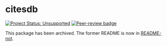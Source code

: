 # citesdb

[![Project Status: Unsupported](https://www.repostatus.org/badges/latest/unsupported.svg)](https://www.repostatus.org/#unsupported)
[![Peer-review badge](https://badges.ropensci.org/292_status.svg)](https://github.com/ropensci/software-review/issues/292)

This package has been archived. The former README is now in [README-not](README-not.md).
